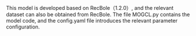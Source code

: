 This model is developed based on RecBole（1.2.0）, and the relevant dataset can also be obtained from RecBole.
The file MOGCL.py contains the model code, and the config.yaml file introduces the relevant parameter configuration.

